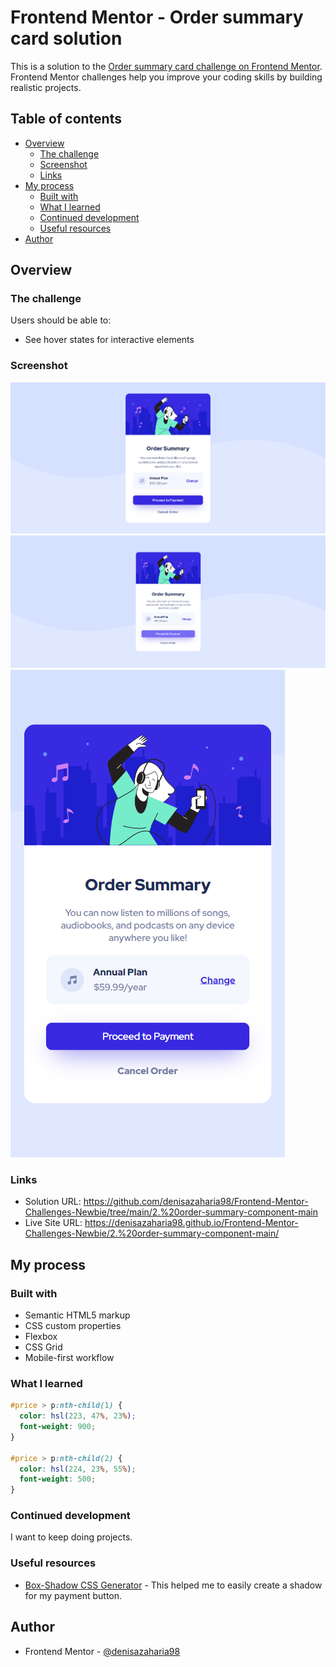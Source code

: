 # Frontend Mentor - Order summary card solution

This is a solution to the [Order summary card challenge on Frontend Mentor](https://www.frontendmentor.io/challenges/order-summary-component-QlPmajDUj). Frontend Mentor challenges help you improve your coding skills by building realistic projects. 

## Table of contents

- [Overview](#overview)
  - [The challenge](#the-challenge)
  - [Screenshot](#screenshot)
  - [Links](#links)
- [My process](#my-process)
  - [Built with](#built-with)
  - [What I learned](#what-i-learned)
  - [Continued development](#continued-development)
  - [Useful resources](#useful-resources)
- [Author](#author)

## Overview

### The challenge

Users should be able to:

- See hover states for interactive elements

### Screenshot

![1](./my_design/desktop-design.png)
![2](./my_design/hover-state.png)
![3](./my_design/mobile-design.png)

### Links

- Solution URL: https://github.com/denisazaharia98/Frontend-Mentor-Challenges-Newbie/tree/main/2.%20order-summary-component-main
- Live Site URL: https://denisazaharia98.github.io/Frontend-Mentor-Challenges-Newbie/2.%20order-summary-component-main/

## My process

### Built with

- Semantic HTML5 markup
- CSS custom properties
- Flexbox
- CSS Grid
- Mobile-first workflow

### What I learned

```css
#price > p:nth-child(1) {
  color: hsl(223, 47%, 23%);
  font-weight: 900;
}

#price > p:nth-child(2) {
  color: hsl(224, 23%, 55%);
  font-weight: 500;
}
```

### Continued development

I want to keep doing projects.

### Useful resources

- [Box-Shadow CSS Generator](https://html-css-js.com/css/generator/box-shadow/) - This helped me to easily create a shadow for my payment button.

## Author

- Frontend Mentor - [@denisazaharia98](https://www.frontendmentor.io/profile/denisazaharia98)
